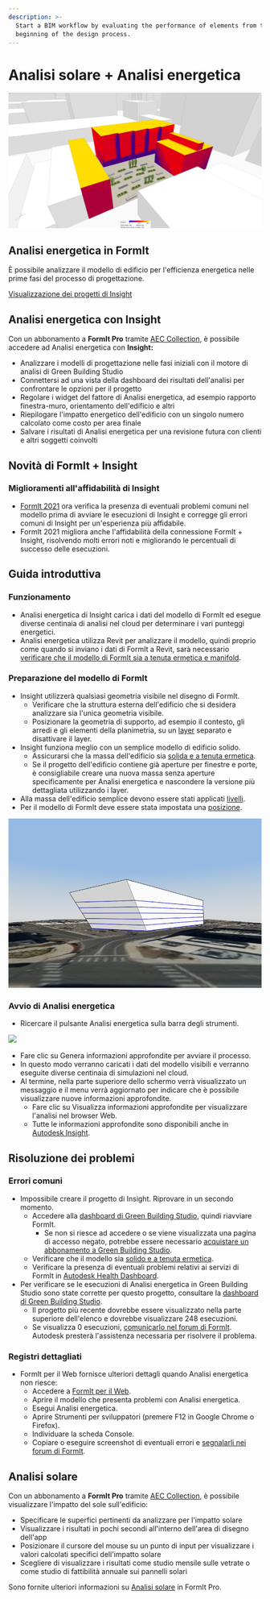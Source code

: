 ```yaml
---
description: >-
  Start a BIM workflow by evaluating the performance of elements from the
  beginning of the design process.
---
```


# Analisi solare + Analisi energetica

![](<../.gitbook/assets/20220317 Solar Analysis.png>)

## Analisi energetica in FormIt

È possibile analizzare il modello di edificio per l'efficienza energetica nelle prime fasi del processo di progettazione.

[Visualizzazione dei progetti di Insight](https://gbs.autodesk.com/OneEnergy/Insight)

## Analisi energetica con Insight

Con un abbonamento a **FormIt Pro** tramite [AEC Collection](https://www.autodesk.it/collections/architecture-engineering-construction/overview), è possibile accedere ad Analisi energetica con **Insight:**

* Analizzare i modelli di progettazione nelle fasi iniziali con il motore di analisi di Green Building Studio
* Connettersi ad una vista della dashboard dei risultati dell'analisi per confrontare le opzioni per il progetto
* Regolare i widget del fattore di Analisi energetica, ad esempio rapporto finestra-muro, orientamento dell'edificio e altri
* Riepilogare l'impatto energetico dell'edificio con un singolo numero calcolato come costo per area finale
* Salvare i risultati di Analisi energetica per una revisione futura con clienti e altri soggetti coinvolti

## Novità di FormIt + Insight <a href="#insight-what-s-new" id="insight-what-s-new"></a>

### **Miglioramenti all'affidabilità di Insight** <a href="#improvements-to-insight-reliability" id="improvements-to-insight-reliability"></a>

* [FormIt 2021](https://formit.autodesk.com/blog/post/introducing-formit-2021) ora verifica la presenza di eventuali problemi comuni nel modello prima di avviare le esecuzioni di Insight e corregge gli errori comuni di Insight per un'esperienza più affidabile.
* FormIt 2021 migliora anche l'affidabilità della connessione FormIt + Insight, risolvendo molti errori noti e migliorando le percentuali di successo delle esecuzioni.

## Guida introduttiva <a href="#insight-getting-started" id="insight-getting-started"></a>

### **Funzionamento** <a href="#how-it-works" id="how-it-works"></a>

* Analisi energetica di Insight carica i dati del modello di FormIt ed esegue diverse centinaia di analisi nel cloud per determinare i vari punteggi energetici.
* Analisi energetica utilizza Revit per analizzare il modello, quindi proprio come quando si inviano i dati di FormIt a Revit, sarà necessario [verificare che il modello di FormIt sia a tenuta ermetica e manifold](https://formit.autodesk.com/blog/post/repairing-solid-models).

### **Preparazione del modello di FormIt** <a href="#preparing-your-formit-model" id="preparing-your-formit-model"></a>

* Insight utilizzerà qualsiasi geometria visibile nel disegno di FormIt.
   * Verificare che la struttura esterna dell'edificio che si desidera analizzare sia l'unica geometria visibile.
   * Posizionare la geometria di supporto, ad esempio il contesto, gli arredi e gli elementi della planimetria, su un [layer](../tool-library/layers.md) separato e disattivare il layer.
* Insight funziona meglio con un semplice modello di edificio solido.
   * Assicurarsi che la massa dell'edificio sia [solida e a tenuta ermetica](https://formit.autodesk.com/blog/post/repairing-solid-models).
   * Se il progetto dell'edificio contiene già aperture per finestre e porte, è consigliabile creare una nuova massa senza aperture specificamente per Analisi energetica e nascondere la versione più dettagliata utilizzando i layer.
* Alla massa dell'edificio semplice devono essere stati applicati [livelli](../tool-library/levels-and-area.md).
* Per il modello di FormIt deve essere stata impostata una [posizione](../tool-library/setting-location.md).

![](../.gitbook/assets/insight.png)

### **Avvio di Analisi energetica** <a href="#starting-energy-analysis" id="starting-energy-analysis"></a>

* Ricercare il pulsante Analisi energetica sulla barra degli strumenti.

![](../.gitbook/assets/generate\_insight.png)

* Fare clic su Genera informazioni approfondite per avviare il processo.
* In questo modo verranno caricati i dati del modello visibili e verranno eseguite diverse centinaia di simulazioni nel cloud.
* Al termine, nella parte superiore dello schermo verrà visualizzato un messaggio e il menu verrà aggiornato per indicare che è possibile visualizzare nuove informazioni approfondite.
   * Fare clic su Visualizza informazioni approfondite per visualizzare l'analisi nel browser Web.
   * Tutte le informazioni approfondite sono disponibili anche in [Autodesk Insight](https://gbs.autodesk.com/OneEnergy/Insight).

## Risoluzione dei problemi <a href="#insight-troubleshooting" id="insight-troubleshooting"></a>

### **Errori comuni** <a href="#common-errors" id="common-errors"></a>

* Impossibile creare il progetto di Insight. Riprovare in un secondo momento.
   * Accedere alla [dashboard di Green Building Studio](https://gbs.autodesk.com/GBS/Project), quindi riavviare FormIt.
      * Se non si riesce ad accedere o se viene visualizzata una pagina di accesso negato, potrebbe essere necessario [acquistare un abbonamento a Green Building Studio](https://knowledge.autodesk.com/search-result/caas/CloudHelp/cloudhelp/ENU/BPA-Help/files/GUID-7FCFF904-F943-4020-BF7F-53AA7148673D-htm.html).
   * Verificare che il modello sia [solido e a tenuta ermetica](https://formit.autodesk.com/blog/post/repairing-solid-models).
   * Verificare la presenza di eventuali problemi relativi ai servizi di FormIt in [Autodesk Health Dashboard](https://health.autodesk.com/).
* Per verificare se le esecuzioni di Analisi energetica in Green Building Studio sono state corrette per questo progetto, consultare la [dashboard di Green Building Studio](https://gbs.autodesk.com/GBS/Project).
   * Il progetto più recente dovrebbe essere visualizzato nella parte superiore dell'elenco e dovrebbe visualizzare 248 esecuzioni.
   * Se visualizza 0 esecuzioni, [comunicarlo nel forum di FormIt](https://forums.autodesk.com/t5/formit-forum/bd-p/142). Autodesk presterà l'assistenza necessaria per risolvere il problema.

### **Registri dettagliati** <a href="#detailed-logs" id="detailed-logs"></a>

* FormIt per il Web fornisce ulteriori dettagli quando Analisi energetica non riesce:
   * Accedere a [FormIt per il Web](https://formit.autodesk.com/app).
   * Aprire il modello che presenta problemi con Analisi energetica.
   * Esegui Analisi energetica.
   * Aprire Strumenti per sviluppatori (premere F12 in Google Chrome o Firefox).
   * Individuare la scheda Console.
   * Copiare o eseguire screenshot di eventuali errori e [segnalarli nei forum di FormIt](https://forums.autodesk.com/t5/formit-forum/bd-p/142).

## Analisi solare

Con un abbonamento a **FormIt Pro** tramite [AEC Collection](https://www.autodesk.it/collections/architecture-engineering-construction/overview), è possibile visualizzare l'impatto del sole sull'edificio:

* Specificare le superfici pertinenti da analizzare per l'impatto solare
* Visualizzare i risultati in pochi secondi all'interno dell'area di disegno dell'app
* Posizionare il cursore del mouse su un punto di input per visualizzare i valori calcolati specifici dell'impatto solare
* Scegliere di visualizzare i risultati come studio mensile sulle vetrate o come studio di fattibilità annuale sui pannelli solari

Sono fornite ulteriori informazioni su [Analisi solare](../tool-library/solar-analysis.md) in FormIt Pro.

